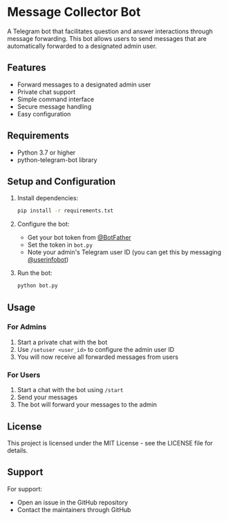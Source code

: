 # Message Collector Bot

A Telegram bot that facilitates question and answer interactions through message forwarding. This bot allows users to send messages that are automatically forwarded to a designated admin user.

## Features
- Forward messages to a designated admin user
- Private chat support
- Simple command interface
- Secure message handling
- Easy configuration

## Requirements
- Python 3.7 or higher
- python-telegram-bot library

## Setup and Configuration

1. Install dependencies:
   ```bash
   pip install -r requirements.txt
   ```

2. Configure the bot:
   - Get your bot token from [@BotFather](https://t.me/botfather)
   - Set the token in `bot.py`
   - Note your admin's Telegram user ID (you can get this by messaging [@userinfobot](https://t.me/userinfobot))

3. Run the bot:
   ```bash
   python bot.py
   ```

## Usage

### For Admins
1. Start a private chat with the bot
2. Use `/setuser <user_id>` to configure the admin user ID
3. You will now receive all forwarded messages from users

### For Users
1. Start a chat with the bot using `/start`
2. Send your messages
3. The bot will forward your messages to the admin


## License

This project is licensed under the MIT License - see the LICENSE file for details.

## Support

For support:
- Open an issue in the GitHub repository
- Contact the maintainers through GitHub